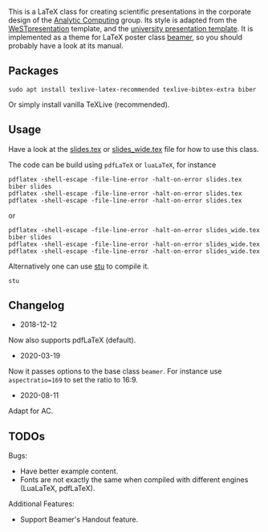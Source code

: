 This is a LaTeX class for creating scientific presentations in the corporate design of the
[Analytic Computing](https://www.ipvs.uni-stuttgart.de/departments/ac/) group.
Its style is adapted from the 
[WeSTpresentation](https://github.com/Institute-Web-Science-and-Technologies/WeSTpresentation) template,
and the [university presentation template](https://www.beschaeftigte.uni-stuttgart.de/uni-services/oeffentlichkeitsarbeit/corporate-design/download-vorlagen).
It is implemented as a theme for LaTeX poster class
[beamer](https://www.ctan.org/pkg/beamer), so you should probably
have a look at its manual.

## Packages

    sudo apt install texlive-latex-recommended texlive-bibtex-extra biber

Or simply install vanilla TeXLive (recommended).

## Usage

Have a look at the [slides.tex](slides.tex) or [slides_wide.tex](slides_wide.tex) file for how to use this class.

The code can be build using `pdfLaTeX` or `luaLaTeX`, for instance

    pdflatex -shell-escape -file-line-error -halt-on-error slides.tex
    biber slides
    pdflatex -shell-escape -file-line-error -halt-on-error slides.tex
    pdflatex -shell-escape -file-line-error -halt-on-error slides.tex

or

    pdflatex -shell-escape -file-line-error -halt-on-error slides_wide.tex
    biber slides
    pdflatex -shell-escape -file-line-error -halt-on-error slides_wide.tex
    pdflatex -shell-escape -file-line-error -halt-on-error slides_wide.tex
    
Alternatively one can use [stu](https://github.com/kunegis/stu) to compile it.

    stu
    
## Changelog

- 2018-12-12

Now also supports pdfLaTeX (default).

- 2020-03-19

Now it passes options to the base class `beamer`. For instance use `aspectratio=169` to set the ratio to 16:9.

- 2020-08-11

Adapt for AC.

## TODOs

Bugs:

- Have better example content.
- Fonts are not exactly the same when compiled with different engines (LuaLaTeX, pdfLaTeX).

Additional Features:

- Support Beamer's Handout feature.
